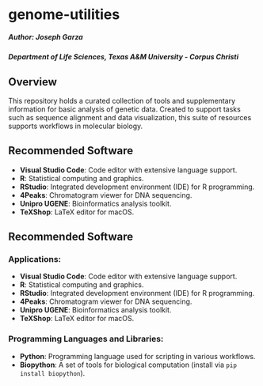 # genome-utilities

##### Author: Joseph Garza
##### Department of Life Sciences, Texas A&M University - Corpus Christi 

## Overview

This repository holds a curated collection of tools and supplementary information for basic analysis of genetic data. Created to support tasks such as sequence alignment and data visualization, this suite of resources supports workflows in molecular biology.

## Recommended Software

- **Visual Studio Code**: Code editor with extensive language support.  
- **R**: Statistical computing and graphics.  
- **RStudio**: Integrated development environment (IDE) for R programming.  
- **4Peaks**: Chromatogram viewer for DNA sequencing.  
- **Unipro UGENE**: Bioinformatics analysis toolkit.  
- **TeXShop**: LaTeX editor for macOS.  

## Recommended Software

### Applications:
- **Visual Studio Code**: Code editor with extensive language support.  
- **R**: Statistical computing and graphics.  
- **RStudio**: Integrated development environment (IDE) for R programming.  
- **4Peaks**: Chromatogram viewer for DNA sequencing.  
- **Unipro UGENE**: Bioinformatics analysis toolkit.  
- **TeXShop**: LaTeX editor for macOS.  

### Programming Languages and Libraries:
- **Python**: Programming language used for scripting in various workflows.  
- **Biopython**: A set of tools for biological computation (install via `pip install biopython`).  
